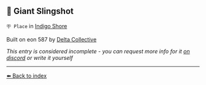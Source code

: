 ## 🏹 Giant Slingshot

`🪧 Place` in [Indigo Shore](../refs/indigo_shore.md)

Built on eon 587 by [Delta Collective](../refs/delta_collective.md)

_This entry is considered incomplete - you can request more info for it [on discord](<https://discord.com/channels/562910943848169472/1173922660489633802>) or write it yourself_


----------
[⬅️ Back to index](/#ce70_s)